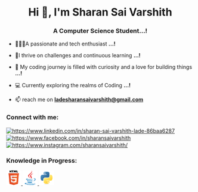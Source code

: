 <h1 align="center">Hi 👋, I'm Sharan Sai Varshith</h1>
<h3 align="center">A Computer Science Student...!</h3>

- 👨🏻‍💻A passionate and tech enthusiast **...!**

- 🎯I thrive on challenges and continuous learning **...!**

- 🔭 My coding journey is filled with curiosity and a love for building things **...!**

- 💻 Currently exploring the realms of Coding **...!**

- 📫 reach me on **ladesharansaivarshith@gmail.com**

<h3 align="left">Connect with me:</h3>
<p align="left">
<a href="https://linkedin.com/in/sharan-sai-varshith-lade" target="blank">
  <img align="center" src="https://raw.githubusercontent.com/rahuldkjain/github-profile-readme-generator/master/src/images/icons/Social/linked-in-alt.svg"     
  alt="https://www.linkedin.com/in/sharan-sai-varshith-lade-86baa6287" height="30" width="40" />
</a>
<a href="https://www.facebook.com/sharansaivarshith.lade.9?mibextid=ZbWKwL" target="blank">
  <img align="center" src="https://raw.githubusercontent.com/rahuldkjain/github-profile-readme-generator/master/src/images/icons/Social/facebook.svg" 
  alt="https://www.facebook.com/in/sharansaivarshith" height="30" width="40" />
</a>
<a href="https://instagram.com/sharansaivarshith/" target="blank">
  <img align="center" src="https://raw.githubusercontent.com/rahuldkjain/github-profile-readme-generator/master/src/images/icons/Social/instagram.svg" 
  alt="https://www.instagram.com/sharansaivarshith/" height="30" width="40" />
</a>
</p>

<h3 align="left">Knowledge in Progress:</h3>
<p align="left"> <a href="https://www.w3.org/html/" target="_blank" rel="noreferrer"> <img src="https://raw.githubusercontent.com/devicons/devicon/master/icons/html5/html5-original-wordmark.svg" alt="html5" width="40" height="40"/> </a> <a href="https://www.java.com" target="_blank" rel="noreferrer"> <img src="https://raw.githubusercontent.com/devicons/devicon/master/icons/java/java-original.svg" alt="java" width="40" height="40"/> </a> <a href="https://www.python.org" target="_blank" rel="noreferrer"> <img src="https://raw.githubusercontent.com/devicons/devicon/master/icons/python/python-original.svg" alt="python" width="40" height="40"/> </a> </p>
